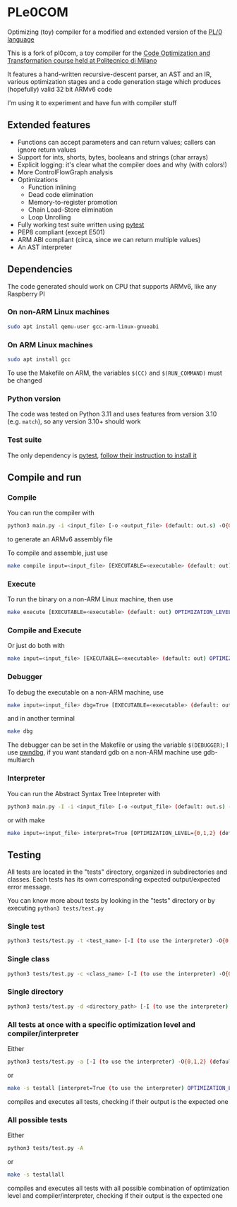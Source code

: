# PLe0COM

Optimizing (toy) compiler for a modified and extended version of the [PL/0 language](https://en.wikipedia.org/wiki/PL/0)

This is a fork of pl0com, a toy compiler for the [Code Optimization and Transformation course held at Politecnico di Milano](https://cto-course-polimi.github.io/)

It features a hand-written recursive-descent parser, an AST and an IR, various optimization stages and a code generation stage which produces (hopefully) valid 32 bit ARMv6 code

I'm using it to experiment and have fun with compiler stuff

## Extended features

+ Functions can accept parameters and can return values; callers can ignore return values
+ Support for ints, shorts, bytes, booleans and strings (char arrays)
+ Explicit logging: it's clear what the compiler does and why (with colors!)
+ More ControlFlowGraph analysis
+ Optimizations
	+ Function inlining
	+ Dead code elimination
	+ Memory-to-register promotion
	+ Chain Load-Store elimination
	+ Loop Unrolling
+ Fully working test suite written using [pytest](https://docs.pytest.org/en/stable/index.html)
+ PEP8 compliant (except E501)
+ ARM ABI compliant (circa, since we can return multiple values)
+ An AST interpreter

## Dependencies

The code generated should work on CPU that supports ARMv6, like any Raspberry PI

### On non-ARM Linux machines

```sh
sudo apt install qemu-user gcc-arm-linux-gnueabi
```

### On ARM Linux machines

```sh
sudo apt install gcc
```

To use the Makefile on ARM, the variables `$(CC)` and `$(RUN_COMMAND)` must be changed

### Python version

The code was tested on Python 3.11 and uses features from version 3.10 (e.g. `match`),
so any version 3.10+ should work

### Test suite

The only dependency is [pytest](https://docs.pytest.org/en/stable/index.html), [follow their instruction to install it](https://docs.pytest.org/en/stable/getting-started.html#get-started)

## Compile and run

### Compile

You can run the compiler with

```sh
python3 main.py -i <input_file> [-o <output_file> (default: out.s) -O{0,1,2} (default: 2)]
```

to generate an ARMv6 assembly file

To compile and assemble, just use

```sh
make compile input=<input_file> [EXECUTABLE=<executable> (default: out) OPTIMIZATION_LEVEL={0,1,2} (default: 2)]
```

### Execute

To run the binary on a non-ARM Linux machine, then use

```sh
make execute [EXECUTABLE=<executable> (default: out) OPTIMIZATION_LEVEL={0,1,2} (default: 2)]
```

### Compile and Execute

Or just do both with

```sh
make input=<input_file> [EXECUTABLE=<executable> (default: out) OPTIMIZATION_LEVEL={0,1,2} (default: 2)]
```

### Debugger

To debug the executable on a non-ARM machine, use

```sh
make input=<input_file> dbg=True [EXECUTABLE=<executable> (default: out) OPTIMIZATION_LEVEL={0,1,2} (default: 2)]
```

and in another terminal

```sh
make dbg
```

The debugger can be set in the Makefile or using the variable `$(DEBUGGER)`; I use [pwndbg](https://github.com/pwndbg/pwndbg/), if you want standard gdb on a non-ARM machine use gdb-multiarch

### Interpreter

You can run the Abstract Syntax Tree Intepreter with

```sh
python3 main.py -I -i <input_file> [-o <output_file> (default: out.s) -O{0,1,2} (default: 2)]
```

or with make

```sh
make input=<input_file> interpret=True [OPTIMIZATION_LEVEL={0,1,2} (default: 2)]
```

## Testing

All tests are located in the "tests" directory, organized in subdirectories and classes. Each tests has its own corresponding expected output/expected error message.

You can know more about tests by looking in the "tests" directory or by executing `python3 tests/test.py`

### Single test

```sh
python3 tests/test.py -t <test_name> [-I (to use the interpreter) -O{0,1,2} (default: 2)]
```

### Single class

```sh
python3 tests/test.py -c <class_name> [-I (to use the interpreter) -O{0,1,2} (default: 2)]
```

### Single directory

```sh
python3 tests/test.py -d <directory_path> [-I (to use the interpreter) -O{0,1,2} (default: 2)] 
```

### All tests at once with a specific optimization level and compiler/interpreter

Either

```sh
python3 tests/test.py -a [-I (to use the interpreter) -O{0,1,2} (default: 2)] 
```

or

```sh
make -s testall [interpret=True (to use the interpreter) OPTIMIZATION_LEVEL={0,1,2} (default: 2)]
```

compiles and executes all tests, checking if their output is the expected one

### All possible tests

Either

```sh
python3 tests/test.py -A
```

or

```sh
make -s testallall
```

compiles and executes all tests with all possible combination of optimization level and compiler/interpreter, checking if their output is the expected one
